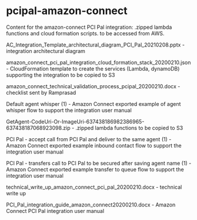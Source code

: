 # pcipal-amazon-connect
Content for the amazon-connect PCI Pal integration: .zipped lambda functions and cloud formation scripts. to be accessed from AWS.

AC_Integration_Template_architectural_diagram_PCI_Pal_20210208.pptx                     - integration architectural diagram

amazon_connect_pci_pal_integration_cloud_formation_stack_20200210.json                  - CloudFormation template to create the services (Lambda, dynamoDB) supporting the integration to be copied to S3

amazon_connect_technical_validation_process_pcipal_20200210.docx                        - checklist sent by Ramprasad

Default agent whisper (1)                                                               - Amazon Connect exported example of agent whisper flow to support the integration user manual

GetAgent-CodeUri-Or-ImageUri-637438186982386965-637438187068923098.zip                  - .zipped lambda functions to be copied to S3

PCI Pal - accept call from PCI Pal and deliver to the same agent (1)                    - Amazon Connect exported example inbound contact flow to support the integration user manual

PCI Pal - transfers call to PCI Pal to be secured after saving agent name (1)           - Amazon Connect exported example transfer to queue flow to support the integration user manual

technical_write_up_amazon_connect_pci_pal_20200210.docx                                 - technical write up

PCI_Pal_integration_guide_amazon_connect20200210.docx                                   - Amazon Connect PCI Pal integration user manual

